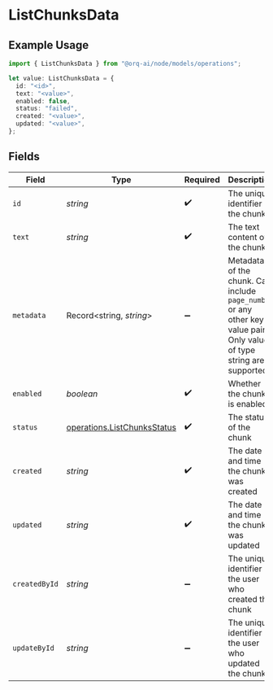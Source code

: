 # ListChunksData

## Example Usage

```typescript
import { ListChunksData } from "@orq-ai/node/models/operations";

let value: ListChunksData = {
  id: "<id>",
  text: "<value>",
  enabled: false,
  status: "failed",
  created: "<value>",
  updated: "<value>",
};
```

## Fields

| Field                                                                                                                    | Type                                                                                                                     | Required                                                                                                                 | Description                                                                                                              |
| ------------------------------------------------------------------------------------------------------------------------ | ------------------------------------------------------------------------------------------------------------------------ | ------------------------------------------------------------------------------------------------------------------------ | ------------------------------------------------------------------------------------------------------------------------ |
| `id`                                                                                                                     | *string*                                                                                                                 | :heavy_check_mark:                                                                                                       | The unique identifier of the chunk                                                                                       |
| `text`                                                                                                                   | *string*                                                                                                                 | :heavy_check_mark:                                                                                                       | The text content of the chunk                                                                                            |
| `metadata`                                                                                                               | Record<string, *string*>                                                                                                 | :heavy_minus_sign:                                                                                                       | Metadata of the chunk. Can include `page_number` or any other key-value pairs. Only values of type string are supported. |
| `enabled`                                                                                                                | *boolean*                                                                                                                | :heavy_check_mark:                                                                                                       | Whether the chunk is enabled                                                                                             |
| `status`                                                                                                                 | [operations.ListChunksStatus](../../models/operations/listchunksstatus.md)                                               | :heavy_check_mark:                                                                                                       | The status of the chunk                                                                                                  |
| `created`                                                                                                                | *string*                                                                                                                 | :heavy_check_mark:                                                                                                       | The date and time the chunk was created                                                                                  |
| `updated`                                                                                                                | *string*                                                                                                                 | :heavy_check_mark:                                                                                                       | The date and time the chunk was updated                                                                                  |
| `createdById`                                                                                                            | *string*                                                                                                                 | :heavy_minus_sign:                                                                                                       | The unique identifier of the user who created the chunk                                                                  |
| `updateById`                                                                                                             | *string*                                                                                                                 | :heavy_minus_sign:                                                                                                       | The unique identifier of the user who updated the chunk                                                                  |